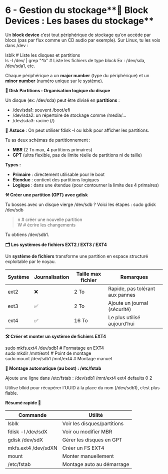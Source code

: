# 6 - Gestion du stockage**🧱 Block Devices : Les bases du stockage**

Un **block device** c’est tout périphérique de stockage qu’on accède par blocs (pas par flux comme un CD audio par exemple). Sur Linux, tu les vois dans /dev :

lsblk # Liste les disques et partitions  
ls -l /dev/ | grep "^b" # Liste les fichiers de type block Ex : /dev/sda, /dev/sda1, etc.

Chaque périphérique a un **major number** (type du périphérique) et un **minor number** (numéro unique sur le système).



**🧩 Disk Partitions : Organisation logique du disque**

Un disque (ex: /dev/sda) peut être divisé en **partitions** :

- /dev/sda1: souvent /boot/efi
- /dev/sda2: un répertoire de stockage comme /media/...
- /dev/sda3: racine (/)

📌 **Astuce** : On peut utiliser fdisk -l ou lsblk pour afficher les partitions.

Tu as deux schémas de partitionnement :

- **MBR** (2 To max, 4 partitions primaires)
- **GPT** (ultra flexible, pas de limite réelle de partitions ni de taille)

**Types :**

- **Primaire** : directement utilisable pour le boot
- **Étendue** : contient des partitions logiques
- **Logique** : dans une étendue (pour contourner la limite des 4 primaires)



**⚒️ Créer une partition (GPT) avec gdisk**

Tu bosses avec un disque vierge /dev/sdb ? Voici les étapes : sudo gdisk /dev/sdb  
> n # créer une nouvelle partition  
> W # écrire les changements

Tu obtiens /dev/sdb1.



**🗂 Les systèmes de fichiers EXT2 / EXT3 / EXT4**

Un **système de fichiers** transforme une partition en espace structuré exploitable par le noyau.

| **Système** | **Journalisation** | **Taille max fichier** | **Remarques** |
|----|----|----|----|
| ext2 | ❌ | 2 To | Rapide, pas tolérant aux pannes |
| ext3 | ✅ | 2 To | Ajoute un journal (sécurité) |
| ext4 | ✅ | 16 To | Le plus utilisé aujourd’hui |

**🛠 Créer et monter un système de fichiers EXT4**

sudo mkfs.ext4 /dev/sdb1 # Formatage en EXT4  
sudo mkdir /mnt/ext4 # Point de montage  
sudo mount /dev/sdb1 /mnt/ext4 # Montage manuel



**🔁 Montage automatique (au boot) : /etc/fstab**

Ajoute une ligne dans /etc/fstab : /dev/sdb1 /mnt/ext4 ext4 defaults 0 2

Utilise blkid pour récupérer l'UUID à la place du nom (/dev/sdb1), c’est plus fiable.



**Résumé rapide 🧠**

| **Commande**        | **Utilité**                 |
|---------------------|-----------------------------|
| lsblk               | Voir les disques/partitions |
| fdisk -l /dev/sdX   | Voir ou modifier MBR        |
| gdisk /dev/sdX      | Gérer les disques en GPT    |
| mkfs.ext4 /dev/sdXN | Créer un FS EXT4            |
| mount               | Monter manuellement         |
| /etc/fstab          | Montage auto au démarrage   |
